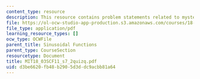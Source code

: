 ```yaml
---
content_type: resource
description: This resource contains problem statements related to mystery of sinusoid.
file: https://ol-ocw-studio-app-production.s3.amazonaws.com/courses/18-03sc-differential-equations-fall-2011/d3be6620fb48b2905d3ddc9acbb81a64_MIT18_03SCF11_s7_2quizq.pdf
file_type: application/pdf
learning_resource_types: []
ocw_type: OCWFile
parent_title: Sinusoidal Functions
parent_type: CourseSection
resourcetype: Document
title: MIT18_03SCF11_s7_2quizq.pdf
uid: d3be6620-fb48-b290-5d3d-dc9acbb81a64
---
```

